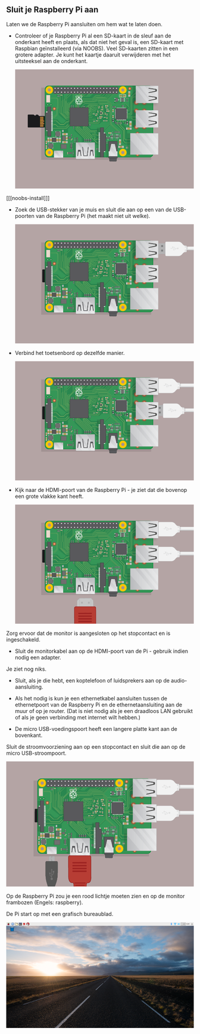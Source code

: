 ## Sluit je Raspberry Pi aan

Laten we de Raspberry Pi aansluiten om hem wat te laten doen.

+ Controleer of je Raspberry Pi al een SD-kaart in de sleuf aan de onderkant heeft en plaats, als dat niet het geval is, een SD-kaart met Raspbian geïnstalleerd (via NOOBS). Veel SD-kaarten zitten in een grotere adapter. Je kunt het kaartje daaruit verwijderen met het uitsteeksel aan de onderkant.
    
    ![screenshot](images/pi-sd.png)

[[[noobs-install]]]

+ Zoek de USB-stekker van je muis en sluit die aan op een van de USB-poorten van de Raspberry Pi (het maakt niet uit welke).
    
    ![screenshot](images/pi-mouse.png)

+ Verbind het toetsenbord op dezelfde manier.
    
    ![screenshot](images/pi-keyboard.png)

+ Kijk naar de HDMI-poort van de Raspberry Pi - je ziet dat die bovenop een grote vlakke kant heeft.
    
    ![screenshot](images/pi-hdmi.png)

Zorg ervoor dat de monitor is aangesloten op het stopcontact en is ingeschakeld.

+ Sluit de monitorkabel aan op de HDMI-poort van de Pi - gebruik indien nodig een adapter.

Je ziet nog niks.

+ Sluit, als je die hebt, een koptelefoon of luidsprekers aan op de audio-aansluiting.

+ Als het nodig is kun je een ethernetkabel aansluiten tussen de ethernetpoort van de Raspberry Pi en de ethernetaansluiting aan de muur of op je router. (Dat is niet nodig als je een draadloos LAN gebruikt of als je geen verbinding met internet wilt hebben.)

+ De micro USB-voedingspoort heeft een langere platte kant aan de bovenkant.

Sluit de stroomvoorziening aan op een stopcontact en sluit die aan op de micro USB-stroompoort.

![screenshot](images/pi-power.png)

Op de Raspberry Pi zou je een rood lichtje moeten zien en op de monitor frambozen (Engels: raspberry).

De Pi start op met een grafisch bureaublad.

![screenshot](images/pi-desktop.png)